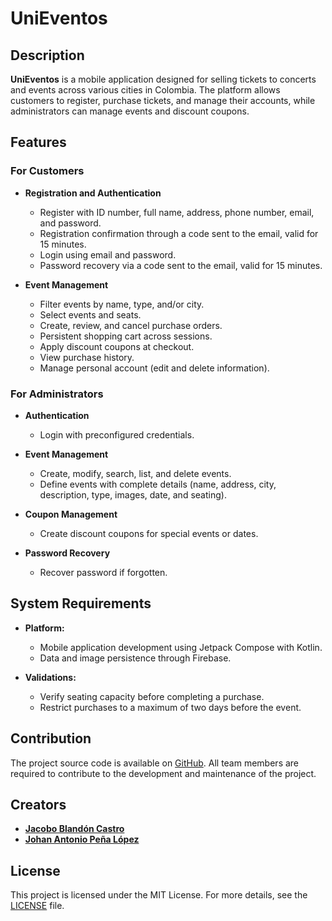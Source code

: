 # UniEventos

## Description

**UniEventos** is a mobile application designed for selling tickets to concerts and events across various cities in Colombia. The platform allows customers to register, purchase tickets, and manage their accounts, while administrators can manage events and discount coupons.

## Features

### For Customers

- **Registration and Authentication**
  - Register with ID number, full name, address, phone number, email, and password.
  - Registration confirmation through a code sent to the email, valid for 15 minutes.
  - Login using email and password.
  - Password recovery via a code sent to the email, valid for 15 minutes.

- **Event Management**
  - Filter events by name, type, and/or city.
  - Select events and seats.
  - Create, review, and cancel purchase orders.
  - Persistent shopping cart across sessions.
  - Apply discount coupons at checkout.
  - View purchase history.
  - Manage personal account (edit and delete information).

### For Administrators

- **Authentication**
  - Login with preconfigured credentials.

- **Event Management**
  - Create, modify, search, list, and delete events.
  - Define events with complete details (name, address, city, description, type, images, date, and seating).

- **Coupon Management**
  - Create discount coupons for special events or dates.

- **Password Recovery**
  - Recover password if forgotten.

## System Requirements

- **Platform:**
  - Mobile application development using Jetpack Compose with Kotlin.
  - Data and image persistence through Firebase.

- **Validations:**
  - Verify seating capacity before completing a purchase.
  - Restrict purchases to a maximum of two days before the event.

## Contribution

The project source code is available on [GitHub](https://github.com/blandoncj/UniEventos/). All team members are required to contribute to the development and maintenance of the project.

## Creators

- **[Jacobo Blandón Castro](https://github.com/blandoncj)**
- **[Johan Antonio Peña López](https://github.com/Johan0425)**

## License

This project is licensed under the MIT License. For more details, see the [LICENSE](LICENSE) file.
